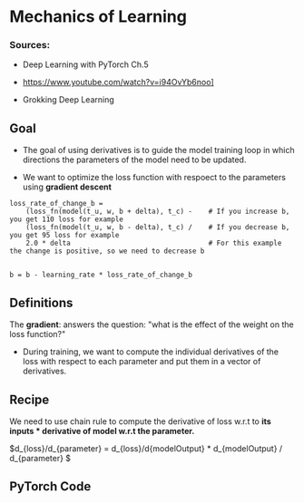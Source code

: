 # Mechanics of Learning


### Sources: 

* Deep Learning with PyTorch Ch.5

* https://www.youtube.com/watch?v=i94OvYb6noo]

* Grokking Deep Learning

## Goal

* The  goal of using derivatives is to guide the model training loop in which directions the parameters of the model need to be updated. 

* We want to optimize the loss function with respoect to the parameters using **gradient descent**



```
loss_rate_of_change_b = 
    (loss_fn(model(t_u, w, b + delta), t_c) -    # If you increase b, you get 110 loss for example
    (loss_fn(model(t_u, w, b - delta), t_c) /    # If you decrease b, you get 95 loss for example
    2.0 * delta                                  # For this example the change is positive, so we need to decrease b 
    
    
b = b - learning_rate * loss_rate_of_change_b
```

## Definitions

The **gradient**: answers the question: "what is the effect of the weight on the loss function?"

* During training, we want to compute the individual derivatives of the loss with respect to each parameter and put them in a vector of derivatives. 

## Recipe


We need to use chain rule to compute the derivative of loss w.r.t to **its inputs * derivative of model w.r.t the parameter.** 

$d_{loss}/d_{parameter} = d_{loss}/d{modelOutput} * d_{modelOutput} / d_{parameter} $

## PyTorch Code
